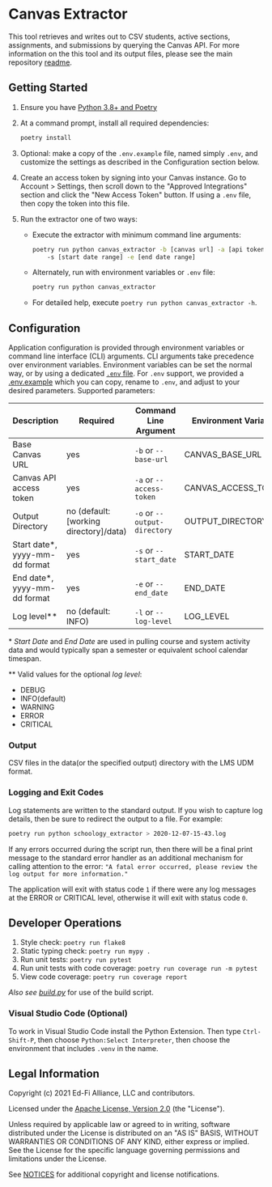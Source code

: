 # Canvas Extractor

This tool retrieves and writes out to CSV students, active sections,
assignments, and submissions by querying the Canvas API. For more information on
the this tool and its output files, please see the main repository
[readme](https://github.com/Ed-Fi-Exchange-OSS/LMS-Toolkit).

## Getting Started

1. Ensure you have [Python 3.8+ and
   Poetry](https://github.com/Ed-Fi-Exchange-OSS/LMS-Toolkit#getting-started)
1. At a command prompt, install all required dependencies:

   ```bash
   poetry install
   ```

1. Optional: make a copy of the `.env.example` file, named simply `.env`, and
   customize the settings as described in the Configuration section below.
1. Create an access token by signing into your Canvas instance. Go to Account >
   Settings, then scroll down to the "Approved Integrations" section and click
   the "New Access Token" button. If using a `.env` file, then copy the token
   into this file.
1. Run the extractor one of two ways:
   * Execute the extractor with minimum command line arguments:

      ```bash
      poetry run python canvas_extractor -b [canvas url] -a [api token]
          -s [start date range] -e [end date range]
      ```

   * Alternately, run with environment variables or `.env` file:

     ```bash
     poetry run python canvas_extractor
     ```

   * For detailed help, execute `poetry run python canvas_extractor -h`.

## Configuration

Application configuration is provided through environment variables or command
line interface (CLI) arguments. CLI arguments take precedence over environment
variables. Environment variables can be set the normal way, or by using a
dedicated [`.env` file](https://pypi.org/project/python-dotenv/). For `.env`
support, we provided a [.env.example](.env.example) which you can copy, rename
to `.env`, and adjust to your desired parameters. Supported parameters:

| Description | Required | Command Line Argument | Environment Variable |
| ----------- | -------- | --------------------- | -------------------- |
| Base Canvas URL | yes | `-b` or `--base-url` | CANVAS_BASE_URL |
| Canvas API access token | yes | `-a` or `--access-token` | CANVAS_ACCESS_TOKEN |
| Output Directory | no (default: [working directory]/data) | `-o` or `--output-directory` | OUTPUT_DIRECTORY |
| Start date*, yyyy-mm-dd format | yes | `-s` or `--start_date` | START_DATE |
| End date*, yyyy-mm-dd format | yes | `-e` or `--end_date` | END_DATE |
| Log level** | no (default: INFO) | `-l` or `--log-level` | LOG_LEVEL |

\* _Start Date_ and _End Date_ are used in pulling course and system activity
data and would typically span a semester or equivalent school calendar timespan.

\** Valid values for the optional _log level_:

* DEBUG
* INFO(default)
* WARNING
* ERROR
* CRITICAL

### Output

CSV files in the data(or the specified output) directory with the LMS UDM format.

### Logging and Exit Codes

Log statements are written to the standard output. If you wish to capture log
details, then be sure to redirect the output to a file. For example:

```bash
poetry run python schoology_extractor > 2020-12-07-15-43.log
```

If any errors occurred during the script run, then there will be a final print
message to the standard error handler as an additional mechanism for calling
attention to the error: `"A fatal error occurred, please review the log output
for more information."`

The application will exit with status code `1` if there were any log messages at
the ERROR or CRITICAL level, otherwise it will exit with status code `0`.

## Developer Operations

1. Style check: `poetry run flake8`
1. Static typing check: `poetry run mypy .`
1. Run unit tests: `poetry run pytest`
1. Run unit tests with code coverage: `poetry run coverage run -m pytest`
1. View code coverage: `poetry run coverage report`

_Also see
[build.py](https://github.com/Ed-Fi-Exchange-OSS/LMS-Toolkit/blob/main/docs/build.md)_ for
use of the build script.

### Visual Studio Code (Optional)

To work in Visual Studio Code install the Python Extension.
Then type `Ctrl-Shift-P`, then choose `Python:Select Interpreter`,
then choose the environment that includes `.venv` in the name.

## Legal Information

Copyright (c) 2021 Ed-Fi Alliance, LLC and contributors.

Licensed under the [Apache License, Version
2.0](https://github.com/Ed-Fi-Exchange-OSS/LMS-Toolkit/blob/main/LICENSE) (the
"License").

Unless required by applicable law or agreed to in writing, software distributed
under the License is distributed on an "AS IS" BASIS, WITHOUT WARRANTIES OR
CONDITIONS OF ANY KIND, either express or implied. See the License for the
specific language governing permissions and limitations under the License.

See [NOTICES](https://github.com/Ed-Fi-Exchange-OSS/LMS-Toolkit/blob/main/NOTICES.md) for
additional copyright and license notifications.
